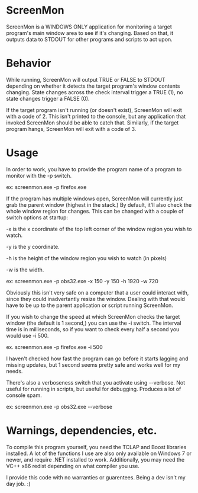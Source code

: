# ScreenMon
ScreenMon is a WINDOWS ONLY application for monitoring a target program's main window area to see if it's changing. Based on that, it outputs data to STDOUT for other programs and scripts to act upon.

# Behavior
While running, ScreenMon will output TRUE or FALSE to STDOUT depending on whether it detects the target program's window contents changing. State changes across the check interval trigger a TRUE (1), no state changes trigger a FALSE (0).

If the target program isn't running (or doesn't exist), ScreenMon will exit with a code of 2. This isn't printed to the console, but any application that invoked ScreenMon should be able to catch that. Similarly, if the target program hangs, ScreenMon will exit with a code of 3.

# Usage
In order to work, you have to provide the program name of a program to monitor with the -p switch.

ex: screenmon.exe -p firefox.exe


If the program has multiple windows open, ScreenMon will currently just grab the parent window (highest in the stack.) By default, it'll also check the whole window region for changes. This can be changed with a couple of switch options at startup:

-x is the x coordinate of the top left corner of the window region you wish to watch.

-y is the y coordinate.

-h is the height of the window region you wish to watch (in pixels)

-w is the width.

ex: screenmon.exe -p obs32.exe -x 150 -y 150 -h 1920 -w 720

Obviously this isn't very safe on a computer that a user could interact with, since they could inadvertantly resize the window. Dealing with that would have to be up to the parent application or script running ScreenMon.


If you wish to change the speed at which ScreenMon checks the target window (the default is 1 second,) you can use the -i switch. The interval time is in milliseconds, so if you want to check every half a second you would use -i 500.

ex. screenmon.exe -p firefox.exe -i 500

I haven't checked how fast the program can go before it starts lagging and missing updates, but 1 second seems pretty safe and works well for my needs.


There's also a verboseness switch that you activate using --verbose. Not useful for running in scripts, but useful for debugging. Produces a lot of console spam.

ex: screenmon.exe -p obs32.exe --verbose

# Warnings, dependencies, etc.
To compile this program yourself, you need the TCLAP and Boost libraries installed. A lot of the functions I use are also only available on Windows 7 or newer, and require .NET installed to work. Additionally, you may need the VC++ x86 redist depending on what compiler you use.

I provide this code with no warranties or guarentees. Being a dev isn't my day job. :)
